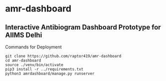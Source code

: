 # amr-dashboard
## Interactive Antibiogram Dashboard Prototype for AIIMS Delhi

Commands for Deployment
```
git clone https://github.com/raptor419/amr-dashboard
cd amr-dashboard
source ./venv/bin/activate
pip3 install -r ../requirements.txt
python3 amrdashboard/manage.py runserver
```
